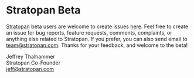 Stratopan Beta
====

[Stratopan](https://stratopan.com) beta users are welcome to create issues 
[here](https://github.com/Stratopan/Beta/issues).  Feel free to create an
issue for bug reports, feature requests, comments, complaints, or anything
else related to Stratopan.  If you prefer, you can also send email to
[team@stratopan.com](mailto:team@stratopan.com).  Thanks for your feedback, 
and welcome to the beta!


Jeffrey Thalhammer  
Stratopan Co-Founder  
jeff@stratopan.com  
